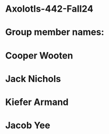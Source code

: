 # Axolotls-442-Fall24
# Group member names:
# Cooper Wooten
# Jack Nichols
# Kiefer Armand
# Jacob Yee
